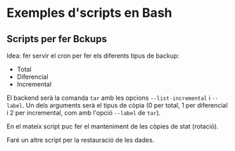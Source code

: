 # Exemples d'scripts en Bash

## Scripts per fer Bckups

Idea: fer servir el cron per fer els diferents tipus de backup:

* Total
* Diferencial
* Incremental

El backend serà la comanda `tar` amb les opcions `--list-incremental` i `--label`. Un dels arguments serà el tipus de còpia (0 per total, 1 per diferencial i 2 per incremental, com amb l'opció `--label` de `tar`).

En el mateix script puc fer el manteniment de les còpies de stat (rotació).

Faré un altre script per la restauració de les dades.

